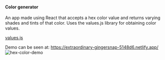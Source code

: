 #### Color generator

An app made using React that accepts a hex color value and returns varying shades and tints of that color. Uses the values.js library for obtaining color values.

[values.js](https://github.com/noeldelgado/values.js)

Demo can be seen at: https://extraordinary-gingersnap-5148d6.netlify.app/
![hex-color-demo](https://user-images.githubusercontent.com/84301367/170331932-d60a1234-cfe5-4a46-9ce0-6d4109f5161d.png)
